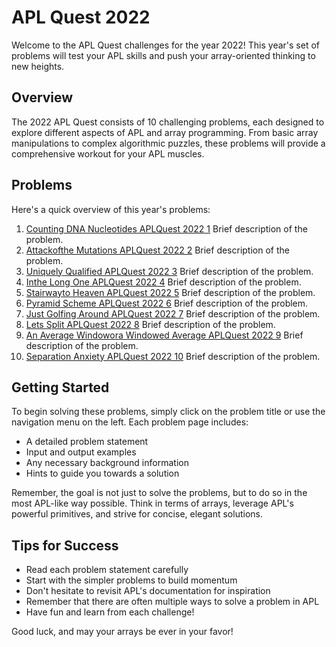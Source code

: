 # APL Quest 2022

Welcome to the APL Quest challenges for the year 2022! This year's set of problems will test your APL skills and push your array-oriented thinking to new heights.

## Overview

The 2022 APL Quest consists of 10 challenging problems, each designed to explore different aspects of APL and array programming. From basic array manipulations to complex algorithmic puzzles, these problems will provide a comprehensive workout for your APL muscles.

## Problems

Here's a quick overview of this year's problems:

1. [Counting DNA Nucleotides APLQuest 2022 1](apl-quest/2022/Counting-DNA-Nucleotides-APLQuest-2022-1)
   Brief description of the problem.
2. [Attackofthe Mutations APLQuest 2022 2](apl-quest/2022/Attackofthe-Mutations-APLQuest-2022-2)
   Brief description of the problem.
3. [Uniquely Qualified APLQuest 2022 3](apl-quest/2022/Uniquely-Qualified-APLQuest-2022-3)
   Brief description of the problem.
4. [Inthe Long One APLQuest 2022 4](apl-quest/2022/Inthe-Long-One-APLQuest-2022-4)
   Brief description of the problem.
5. [Stairwayto Heaven APLQuest 2022 5](apl-quest/2022/Stairwayto-Heaven-APLQuest-2022-5)
   Brief description of the problem.
6. [Pyramid Scheme APLQuest 2022 6](apl-quest/2022/Pyramid-Scheme-APLQuest-2022-6)
   Brief description of the problem.
7. [Just Golfing Around APLQuest 2022 7](apl-quest/2022/Just-Golfing-Around-APLQuest-2022-7)
   Brief description of the problem.
8. [Lets Split APLQuest 2022 8](apl-quest/2022/Lets-Split-APLQuest-2022-8)
   Brief description of the problem.
9. [An Average Windowora Windowed Average APLQuest 2022 9](apl-quest/2022/An-Average-Windowora-Windowed-Average-APLQuest-2022-9)
   Brief description of the problem.
10. [Separation Anxiety APLQuest 2022 10](apl-quest/2022/Separation-Anxiety-APLQuest-2022-10)
   Brief description of the problem.

## Getting Started

To begin solving these problems, simply click on the problem title or use the navigation menu on the left. Each problem page includes:

- A detailed problem statement
- Input and output examples
- Any necessary background information
- Hints to guide you towards a solution

Remember, the goal is not just to solve the problems, but to do so in the most APL-like way possible. Think in terms of arrays, leverage APL's powerful primitives, and strive for concise, elegant solutions.

## Tips for Success

- Read each problem statement carefully
- Start with the simpler problems to build momentum
- Don't hesitate to revisit APL's documentation for inspiration
- Remember that there are often multiple ways to solve a problem in APL
- Have fun and learn from each challenge!

Good luck, and may your arrays be ever in your favor!
